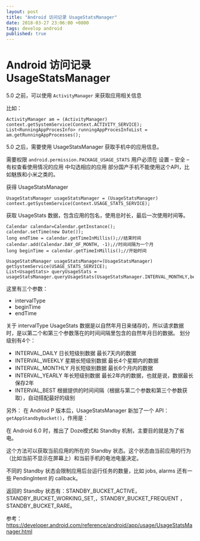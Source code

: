 ```yaml
---
layout: post
title: "Android 访问记录 UsageStatsManager"
date: 2018-03-27 23:06:00 +0800
tags: develop android
published: true
---
```


# Android 访问记录 UsageStatsManager

5.0 之前，可以使用 `ActivityManager` 来获取应用相关信息

比如：
```
ActivityManager am = (ActivityManager) context.getSystemService(Context.ACTIVITY_SERVICE);
List<RunningAppProcesInfo> runningAppProcesInfoList = am.getRunningAppProcesses();
```

5.0 之后，需要使用 UsageStatsManager 获取手机中的应用信息。

需要权限 `android.permission.PACKAGE_USAGE_STATS`
用户必须在 设置 – 安全 – 有权查看使用情况的应用 中勾选相应的应用
部分国产手机不能使用这个API，比如魅族和小米之类的。

获得 UsageStatsManager 
```
UsageStatsManager usageStatsManager = (UsageStatsManager) context.getSystemService(Context.USAGE_STATS_SERVICE);
```

获取  UsageStats 数据，包含应用的包名，使用总时长，最后一次使用时间等。
```
Calendar calendar=Calendar.getInstance();
calendar.setTime(new Date());
long endTime = calendar.getTimeInMillis();//结束时间
calendar.add(Calendar.DAY_OF_MONTH, -1);//时间间隔为一个月
long beginTime = calendar.getTimeInMillis();//开始时间

UsageStatsManager usageStatsManager=(UsageStatsManager) getSystemService(USAGE_STATS_SERVICE);
List<UsageStats> queryUsageStats = usageStatsManager.queryUsageStats(UsageStatsManager.INTERVAL_MONTHLY,beginTime,endTime);

```
这里有三个参数：
- intervalType
- beginTime
- endTime

关于 intervalType
UsageStats 数据是以自然年月日来储存的，所以请求数据时，是以第二个和第三个参数落在的时间间隔里包含的自然年月日的数据。
划分级别有4个：
- INTERVAL_DAILY 日长短级别数据 最长7天内的数据
- INTERVAL_WEEKLY 星期长短级别数据 最长4个星期内的数据
- INTERVAL_MONTHLY 月长短级别数据 最长6个月内的数据
- INTERVAL_YEARLY 年长短级别数据 最长2年内的数据，也就是说，数据最长保存2年
- INTERVAL_BEST 根据提供的时间间隔（根据与第二个参数和第三个参数获取），自动搭配最好的级别

另外：
在 Android P 版本后，UsageStatsManager 新加了一个 API：`getAppStandbyBucket()`，作用是：

在 Android 6.0 时，推出了 Doze模式和 Standby 机制，主要目的就是为了省电。

这个方法可以获取当前应用的所在的 Standby 状态。这个状态由当前应用的行为（比如当前不显示在屏幕上）和当前手机的电池电量决定。

不同的 Standby 状态会限制应用后台运行任务的数量，比如  jobs, alarms 还有一些 PendingIntent 的 callback。

返回的 Standby 状态有：STANDBY_BUCKET_ACTIVE，STANDBY_BUCKET_WORKING_SET,，STANDBY_BUCKET_FREQUENT ，STANDBY_BUCKET_RARE。



参考：<https://developer.android.com/reference/android/app/usage/UsageStatsManager.html>










